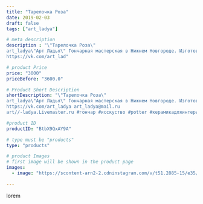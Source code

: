 ```yaml
---
title: "Тарелочка Роза"
date: 2019-02-03
draft: false
tags: ["art_ladya"]

# meta description
description : "\"Тарелочка Роза\" 
art_ladya\"Арт Ладья\" Гончарная мастерская в Нижнем Новгороде. Изготовление керамики и мастер//-классы по обучению. 
https://vk.com/art_lad"

# product Price
price: "3000"
priceBefore: "3600.0"

# Product Short Description
shortDescription: "\"Тарелочка Роза\" 
art_ladya\"Арт Ладья\" Гончарная мастерская в Нижнем Новгороде. Изготовление керамики и мастер//-классы по обучению. 
https://vk.com/art_ladya art_ladya@mail.ru 
art//-ladya.Livemaster.ru #гончар #исскуство #potter #керамикадляинтерьера #керамикаручнаяработа #гончарнаямастерская #керамиканазаказ #handmade #посудаизглины #керамика #гончарнаяпосуда #эксклюзивнаякерамика #painter #dishes #decor #ceramicar #nntoday #claygoods #restaurant #earthenware #ceramic #design #bowl #dish #plate #ceramicart #berries #авторскаякерамика #роза #rose"

#product ID
productID: "BtbX9QxAY9A"

# type must be "products"
type: "products"

# product Images
# first image will be shown in the product page
images:
  - image: "https://scontent-arn2-2.cdninstagram.com/v/t51.2885-15/e35/50630177_307138916603033_1519386860245388358_n.jpg?tp=1&_nc_ht=scontent-arn2-2.cdninstagram.com&_nc_cat=105&_nc_ohc=A1TsRXThRk4AX-1xtFy&ccb=7-4&oh=ddd0a2f54596897748e65729b3605e81&oe=608424B6&_nc_sid=86f79a&ig_cache_key=MTk3MTI3NDYyNjg2NDYxNTIzMg%3D%3D.2-ccb7-4"

---
```

lorem
